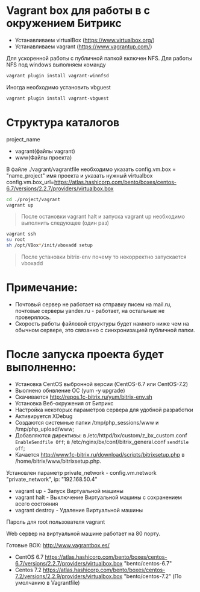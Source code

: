 # Vagrant box для работы в с окружением Битрикс

-	Устанавливаем virtualBox (https://www.virtualbox.org/)
-	Устанавливаем vagrant (https://www.vagrantup.com/)

Для ускоренной работы с публичной папкой включен NFS. Для работы NFS под windows выполняем команду 
```sh
vagrant plugin install vagrant-winnfsd
```
Иногда необходимо установить vbguest
```sh
vagrant plugin install vagrant-vbguest
```

# Структура каталогов

project_name
- vagrant(файлы vagrant)
- www(Файлы проекта)

В файле ./vagrant/vagrantfile необходимо указать config.vm.box = "name_project" имя проекта и указать нужный virtualbox config.vm.box_url=https://atlas.hashicorp.com/bento/boxes/centos-6.7/versions/2.2.7/providers/virtualbox.box

```sh
cd ./project/vagrant
vagrant up
```

> После остановки vagrant halt и запуска vagrant up необходимо выполнить следующее (один раз)

```sh
vagrant ssh
su root
sh /opt/VBox*/init/vboxadd setup
```

> После установки bitrix-env почему то некорректно запускается vboxadd

# Примечание:
- Почтовый сервер не работает на отправку писем на mail.ru, почтовые серверы yandex.ru - работает, на остальные не проверялось.
- Скорость работы файловой структуры будет намного ниже чем на обычном сервере, это связанно с синхронизацией публичной папки.

# После запуска проекта будет выполненно:
- Установка CentOS выбронной версии (CentOS-6.7 или CentOS-7.2)
- Выолнено обнвление ОС (yum -y upgrade)
- Скачивается http://repos.1c-bitrix.ru/yum/bitrix-env.sh
- Установка Веб-окружения от Битрикс
- Настройка некоторых параметров сервера для удобной разработки
- Активируется XDebug
- Создаются системные папки /tmp/php_sessions/www и /tmp/php_upload/www;
- Добавляются директивы: в /etc/httpd/bx/custom/z_bx_custom.conf `EnableSendfile Off`; в /etc/nginx/bx/conf/bitrix_general.conf `sendfile off`;
- Качается http://www.1c-bitrix.ru/download/scripts/bitrixsetup.php в /home/bitrix/www/bitrixsetup.php.

Установлен параметр private_network - config.vm.network "private_network", ip: "192.168.50.4"

- vagrant up - Запуск Виртуальной машины
- vagrant halt - Выключение Виртуальной машины с сохранением всего состояния
- vagrant destroy - Удаление Виртуальной машины

Пароль для root пользователя vagrant

Web сервер на виртуальной машине работает на 80 порту.

Готовые BOX: http://www.vagrantbox.es/

- CentOS 6.7 https://atlas.hashicorp.com/bento/boxes/centos-6.7/versions/2.2.7/providers/virtualbox.box "bento/centos-6.7"
- Centos 7.2 https://atlas.hashicorp.com/bento/boxes/centos-7.2/versions/2.2.9/providers/virtualbox.box "bento/centos-7.2" (По умолчанию в Vagrantfile)
